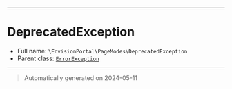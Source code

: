 ***

# DeprecatedException





* Full name: `\EnvisionPortal\PageModes\DeprecatedException`
* Parent class: [`ErrorException`](../../ErrorException.md)






***
> Automatically generated on 2024-05-11
